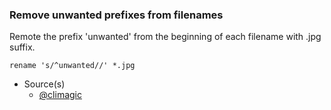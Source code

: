 ### Remove unwanted prefixes from filenames

Remote the prefix 'unwanted' from the beginning of each filename with .jpg suffix.

`rename 's/^unwanted//' *.jpg`

- Source(s)
  - [@climagic](https://twitter.com/climagic)
